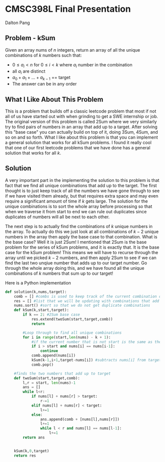 # CMSC398L Final Presentation
Dalton Pang

## Problem - kSum
Given an array nums of $n$ integers, return an array of all the unique combinations of $k$ numbers such that:

- $0 \le a_i < n$ for $0\le i < k$  where $a_i$ number in the combination
- all $a_i$ are distinct
- $a_0 + a_1 + ... + a_{k-1}$ == target
- The answer can be in any order

## What I Like About This Problem
This is a problem that builds off a classic leetcode problem that most if not all of us have started out with when grinding to get a SWE internship or job. The original version of this problem is called 2Sum where we very similarly try to find pairs of numbers in an array that add up to a target. After solving this "base case" you can actually build on top of it, doing 3Sum, 4Sum, and so on and so forth. What I like about this problem is that you can implement a general solution that works for all kSum problems. I found it really cool that one of our first leetcode problems that we have done has a general solution that works for all $k$. 

## Solution
A very important part in the implementing the solution to this problem is that fact that we find all unique combinations that add up to the target. The first thought is to just keep track of all the numbers we have gone through to see if we have visited them already, but that requires extra space and may even require a significant amount of time if $k$ gets large. The solution for the unique combinations is to sort the whole array before processing so that when we traverse it from start to end we can rule out duplicates since duplicates of numbers will all be next to each other.

The next step is to actually find the combinations of $k$ unique numbers in the array. To actually do this we just look at all combinations of $k-2$ unique numbers in the array then apply the base case to that combination. What is the base case? Well it is just 2Sum! I mentioned that 2Sum is the base problem for the series of kSum problems, and it is exactly that. It is the base case for the kSum problem! This means we will have to recurse through the array until we picked $k-2$ numbers, and then apply 2Sum to see if we can find the last two unqiue number that adds up to our target number. Go through the whole array doing this, and we have found all the unique combinations of $k$ numbers that sum up to our target!

Here is a Python implementation
```python
def solution(k,nums,target):
    comb = [] #combs is used to keep track of the current combination of numbers
    res = [] #list that we will be updating with combinations that add up to target
    nums.sort() #sort so that we do not get duplicate combinations
    def kSum(k,start,target):
        if k == 2: #2Sum base case
            res.extend(twoSum(start,target,comb))
            return

        #Loop through to find all unique combinations 
        for i in range(start,len(nums) - k + 1): 
            #if the current number that is not start is the same as the previous then it is going to be a duplicate combination
            if i > start and nums[i] == nums[i-1]:
                continue
            comb.append(nums[i])
            kSum(k-1,i+1,target-nums[i]) #subtracts nums[i] from target so that we can find the last two numbers
            comb.pop()

    #finds the two numbers that add up to target
    def twoSum(start,target,comb):
        l,r = start, len(nums)-1
        ans = []
        while l<r:
            if nums[l] + nums[r] > target:
                r-=1
            elif nums[l] + nums[r] < target:
                l+=1
            else:
                ans.append(comb + [nums[l],nums[r]])
                l+=1
                while l < r and nums[l] == nums[l-1]:
                    l+=1   
        return ans
    

    kSum(k,0,target)
    return res
```
